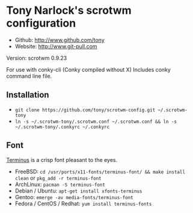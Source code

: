 # Tony Narlock's scrotwm configuration

* Github: http://www.github.com/tony
* Website: http://www.git-pull.com

Version: scrotwm 0.9.23

For use with conky-cli (Conky compiled without X) Includes conky command line file.

Installation
------------
  * `git clone https://github.com/tony/scrotwm-config.git ~/.scrotwm-tony`
  * `ln -s ~/.scrotwm-tony/.scrotwm.conf ~/.scrotwm.conf && ln -s ~/.scrotwm-tony/.conkyrc ~/.conkyrc`

Font
----
[Terminus](http://terminus-font.sourceforge.net/) is a crisp font pleasant to the eyes.

  * FreeBSD: `cd /usr/ports/x11-fonts/terminus-font/ && make install clean` or `pkg_add -r terminus-font`
  * ArchLinux: `pacman -S terminus-font`
  * Debian / Ubuntu: `apt-get install xfonts-terminus`
  * Gentoo: `emerge -av media-fonts/terminus-font`
  * Fedora / CentOS / Redhat: `yum install terminus-fonts`

